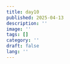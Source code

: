 ```yaml
---
title: day10
published: 2025-04-13
description: ''
image: ''
tags: []
category: ''
draft: false 
lang: ''
---
```

